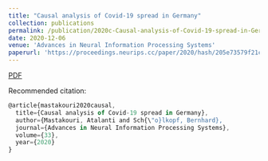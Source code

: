 ```yaml
---
title: "Causal analysis of Covid-19 spread in Germany"
collection: publications
permalink: /publication/2020c-Causal-analysis-of-Covid-19-spread-in-Germany
date: 2020-12-06
venue: 'Advances in Neural Information Processing Systems'
paperurl: 'https://proceedings.neurips.cc/paper/2020/hash/205e73579f21c2ed134dbd6ce7e4a1ea-Abstract.html'
---
```

[PDF](https://proceedings.neurips.cc/paper/2020/file/205e73579f21c2ed134dbd6ce7e4a1ea-Paper.pdf)

Recommended citation:
```Javascript
@article{mastakouri2020causal,
  title={Causal analysis of Covid-19 spread in Germany},
  author={Mastakouri, Atalanti and Sch{\"o}lkopf, Bernhard},
  journal={Advances in Neural Information Processing Systems},
  volume={33},
  year={2020}
}


```
